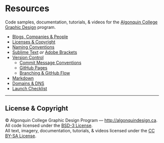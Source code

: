 # Resources

Code samples, documentation, tutorials, & videos for the [Algonquin College Graphic Design](http://algonquindesign.ca) program.

- [Blogs, Companies & People](blogs-companies-people.md)
- [Licenses & Copyright](licenses-copyright.md)
- [Naming Conventions](naming-conventions.md)
- [Sublime Text](sublime-text) *or* [Adobe Brackets](brackets)
- [Version Control](version-control.md)
	- [Commit Message Conventions](commit-messages)
	- [GitHub Pages](github-pages)
	- [Branching & GitHub Flow](branching-github-flow)
- [Markdown](markdown.md)
- [Domains & DNS](domains)
- [Launch Checklist](launch-checklist.md)

---

## License & Copyright

© Algonquin College Graphic Design Program — <http://algonquindesign.ca>.	
All code licensed under the [BSD-3 License](LICENSE).	
All text, imagery, documentation, tutorials, & videos licensed under the [CC BY-SA License](http://creativecommons.org/licenses/by-sa/2.5/ca/deed.en_US).
